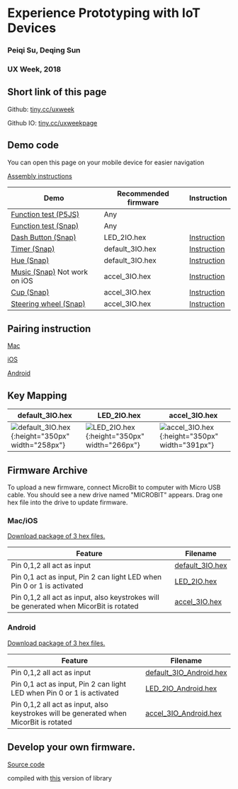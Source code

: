 # Experience Prototyping with IoT Devices

### Peiqi Su, Deqing Sun 

### UX Week, 2018




## Short link of this page

Github: [tiny.cc/uxweek](http://tiny.cc/uxweek)

Github IO: [tiny.cc/uxweekpage](http://tiny.cc/uxweekpage)

## Demo code

You can open this page on your mobile device for easier navigation

[Assembly instructions](https://deqingsun.github.io/UX-Week-2018-Workshop/instruction/)

|Demo|Recommended firmware| Instruction |
|---|---|---|
|[Function test (P5JS)](https://deqingsun.github.io/UX-Week-2018-Workshop/demo/PressTest/)|Any| |
|[Function test (Snap)](https://snap.berkeley.edu/snapsource/snap.html#present:Username=deqing&ProjectName=testMicrobit)|Any| |
|[Dash Button (Snap)](https://snap.berkeley.edu/snapsource/snap.html#present:Username=deqing&ProjectName=dashButton)|LED_2IO.hex|[Instruction](https://deqingsun.github.io/UX-Week-2018-Workshop/instruction/index.html#dash-button)|
|[Timer (Snap)](https://snap.berkeley.edu/snapsource/snap.html#present:Username=deqing&ProjectName=timer)|default_3IO.hex|[Instruction](https://deqingsun.github.io/UX-Week-2018-Workshop/instruction/index.html#timer--hue)|
|[Hue (Snap)](https://snap.berkeley.edu/snapsource/snap.html#present:Username=deqing&ProjectName=hue)|default_3IO.hex|[Instruction](https://deqingsun.github.io/UX-Week-2018-Workshop/instruction/index.html#timer--hue)|
|[Music (Snap)](https://snap.berkeley.edu/snapsource/snap.html#present:Username=deqing&ProjectName=music) Not work on iOS|accel_3IO.hex|[Instruction](https://deqingsun.github.io/UX-Week-2018-Workshop/instruction/index.html#music-not-work-on-ios)|
|[Cup (Snap)](https://snap.berkeley.edu/snapsource/snap.html#present:Username=deqing&ProjectName=cup)|accel_3IO.hex|[Instruction](https://deqingsun.github.io/UX-Week-2018-Workshop/instruction/index.html#cup)|
|[Steering wheel (Snap)](https://snap.berkeley.edu/snapsource/snap.html#present:Username=deqing&ProjectName=steeringWheel)|accel_3IO.hex|[Instruction](https://deqingsun.github.io/UX-Week-2018-Workshop/instruction/index.html#steering-wheel)|

## Pairing instruction

[Mac](https://deqingsun.github.io/UX-Week-2018-Workshop/pair/Pair%20Microbit%20with%20Mac.pdf)

[iOS](https://deqingsun.github.io/UX-Week-2018-Workshop/pair/Pair%20Microbit%20with%20iOS.pdf)

[Android](https://deqingsun.github.io/UX-Week-2018-Workshop/pair/Pair%20Microbit%20with%20Android.pdf)

## Key Mapping

| default_3IO.hex | LED_2IO.hex | accel_3IO.hex |
|---|---|---|
| ![default_3IO.hex](https://deqingsun.github.io/UX-Week-2018-Workshop/connections/conn_3IO.png){:height="350px" width="258px"} | ![LED_2IO.hex](https://deqingsun.github.io/UX-Week-2018-Workshop/connections/conn_2IO.png){:height="350px" width="266px"} | ![accel_3IO.hex](https://deqingsun.github.io/UX-Week-2018-Workshop/connections/conn_3IO_ACCEL.png){:height="350px" width="391px"} |

## Firmware Archive

To upload a new firmware, connect MicroBit to computer with Micro USB cable. You should see a new drive named "MICROBIT" appears. Drag one hex file into the drive to update firmware.

### Mac/iOS

[Download package of 3 hex files.](https://deqingsun.github.io/UX-Week-2018-Workshop/firmware/mac_ios.zip)

| Feature  | Filename |
|---|---|
| Pin 0,1,2 all act as input  | [default_3IO.hex](https://deqingsun.github.io/UX-Week-2018-Workshop/firmware/mac_ios/default_3IO.hex)  |
| Pin 0,1 act as input, Pin 2 can light LED when Pin 0 or 1 is activated  | [LED_2IO.hex](https://deqingsun.github.io/UX-Week-2018-Workshop/firmware/mac_ios/LED_2IO.hex)  |
| Pin 0,1,2 all act as input, also keystrokes will be generated when MicorBit is rotated  | [accel_3IO.hex](https://deqingsun.github.io/UX-Week-2018-Workshop/firmware/mac_ios/accel_3IO.hex)  |

### Android

[Download package of 3 hex files.](https://deqingsun.github.io/UX-Week-2018-Workshop/firmware/android.zip)

| Feature  | Filename |
|---|---|
| Pin 0,1,2 all act as input  | [default_3IO_Android.hex](https://deqingsun.github.io/UX-Week-2018-Workshop/firmware/android/default_3IO_Android.hex)  |
| Pin 0,1 act as input, Pin 2 can light LED when Pin 0 or 1 is activated  | [LED_2IO_Android.hex](https://deqingsun.github.io/UX-Week-2018-Workshop/firmware/android/LED_2IO_Android.hex)   |
| Pin 0,1,2 all act as input, also keystrokes will be generated when MicorBit is rotated  | [accel_3IO_Android.hex](https://deqingsun.github.io/UX-Week-2018-Workshop/firmware/android/accel_3IO_Android.hex)  |

## Develop your own firmware.

[Source code](https://github.com/DeqingSun/UX-Week-2018-Workshop/tree/developPackage/ArduinoTestCode/HID_keyboard)

compiled with [this](https://github.com/DeqingSun/arduino-BLEPeripheral) version of library

